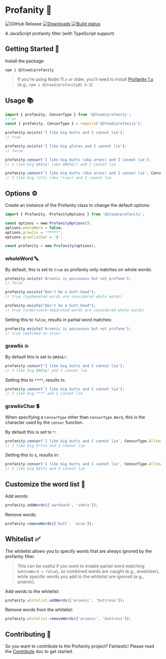 # Profanity 🧼

![GitHub Release](https://img.shields.io/github/v/release/2Toad/Profanity)
[![Downloads](https://img.shields.io/npm/dm/@2toad/profanity.svg)](https://www.npmjs.com/package/@2toad/profanity)
[![Build status](https://github.com/2toad/profanity/actions/workflows/ci.yml/badge.svg)](https://github.com/2Toad/Profanity/actions/workflows/nodejs.yml)

A JavaScript profanity filter (with TypeScript support)

## Getting Started 🚀

Install the package

```Shell
npm i @2toad/profanity
```

>If you're using Node 11.x or older, you'll need to install [Profanity 1.x](https://github.com/2Toad/Profanity/releases) (e.g., `npm i @2toad/profanity@1.4.1`)

## Usage 📚

```JavaScript
import { profanity, CensorType } from '@2toad/profanity';
// or
const { profanity, CensorType } = require('@2toad/profanity');
```

```JavaScript
profanity.exists('I like big butts and I cannot lie');
// true

profanity.exists('I like big glutes and I cannot lie');
// false

profanity.censor('I like big butts (aka arses) and I cannot lie');
// I like big @#$%&! (aka @#$%&!) and I cannot lie

profanity.censor('I like big butts (aka arses) and I cannot lie', CensorType.FirstChar);
// I like big *utts (aka *rses) and I cannot lie
```

## Options ⚙️
Create an instance of the Profanity class to change the default options:

```JavaScript
import { Profanity, ProfanityOptions } from '@2toad/profanity';

const options = new ProfanityOptions();
options.wholeWord = false;
options.grawlix = '*****';
options.grawlixChar = '$';

const profanity = new Profanity(options);
```

### wholeWord 🔤

By default, this is set to `true` so profanity only matches on whole words:
```JavaScript
profanity.exists('Arsenic is poisonous but not profane');
// false

profanity.exists("Don't be a butt-head");
// true (hyphenated words are considered whole words)

profanity.exists("Don't be a butt_head");
// true (underscore-separated words are considered whole words)
```

Setting this to `false`, results in partial word matches:
```JavaScript
profanity.exists('Arsenic is poisonous but not profane');
// true (matched on arse)
```

### grawlix 💥

By default this is set to `@#$%&!`:
```JavaScript
profanity.censor('I like big butts and I cannot lie');
// I like big @#$%&! and I cannot lie
```

Setting this to `****`, results in:
```JavaScript
profanity.censor('I like big butts and I cannot lie');
// I like big **** and I cannot lie
```

### grawlixChar 💲

When specifying a `CensorType` other than `CensorType.Word`, this is the character used by the `censor` function.

By default this is set to `*`:
```JavaScript
profanity.censor('I like big butts and I cannot lie', CensorType.AllVowels);
// I like big b*tts and I cannot lie
```

Setting this to `$`, results in:
```JavaScript
profanity.censor('I like big butts and I cannot lie', CensorType.AllVowels);
// I like big b$tts and I cannot lie
```


## Customize the word list 📝

Add words:
```JavaScript
profanity.addWords(['aardvark', 'zebra']);
```

Remove words:
```JavaScript
profanity.removeWords(['butt', 'arse']);
```

## Whitelist ✅
The whitelist allows you to specify words that are always ignored by the profanity filter.

>This can be useful if you want to enable partial word matching (`wholeWord = false`), so combined words are caught (e.g., arselicker), while specific words you add to the whitelist are ignored (e.g., arsenic).

Add words to the whitelist:
```JavaScript
profanity.whitelist.addWords(['arsenic', 'buttress']);
```

Remove words from the whitelist:
```JavaScript
profanity.whitelist.removeWords(['arsenic', 'buttress']);
```

## Contributing 🤝

So you want to contribute to the Profanity project? Fantastic! Please read the [Contribute](./contribute.md) doc to get started.